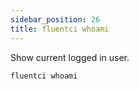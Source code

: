 ```yaml
---
sidebar_position: 26
title: fluentci whoami
---
```


Show current logged in user.

```bash
fluentci whoami
```

